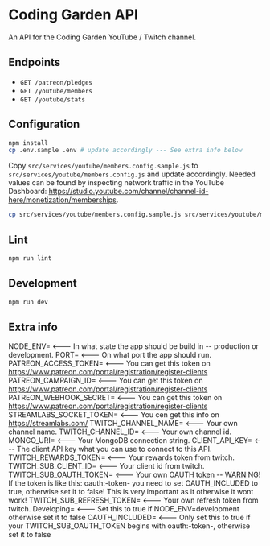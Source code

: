 # Coding Garden API

An API for the Coding Garden YouTube / Twitch channel.

## Endpoints

* `GET /patreon/pledges`
* `GET /youtube/members`
* `GET /youtube/stats`

## Configuration

```sh
npm install
cp .env.sample .env # update accordingly --- See extra info below 
```

Copy `src/services/youtube/members.config.sample.js` to `src/services/youtube/members.config.js` and update accordingly. Needed values can be found by inspecting network traffic in the YouTube Dashboard: https://studio.youtube.com/channel/channel-id-here/monetization/memberships.

```sh
cp src/services/youtube/members.config.sample.js src/services/youtube/members.config.js
```

## Lint

```sh
npm run lint
```

## Development

```sh
npm run dev
```


## Extra info 

NODE_ENV=                  <--- In what state the app should be build in -- production or development.
PORT=                      <--- On what port the app should run.
PATREON_ACCESS_TOKEN=      <--- You can get this token on https://www.patreon.com/portal/registration/register-clients
PATREON_CAMPAIGN_ID=       <--- You can get this token on https://www.patreon.com/portal/registration/register-clients
PATREON_WEBHOOK_SECRET=    <--- You can get this token on https://www.patreon.com/portal/registration/register-clients
STREAMLABS_SOCKET_TOKEN=   <--- You cen get this info on  https://streamlabs.com/
TWITCH_CHANNEL_NAME=       <--- Your own channel name.
TWITCH_CHANNEL_ID=         <--- Your own channel id.
MONGO_URI=                 <--- Your MongoDB connection string.
CLIENT_API_KEY=            <--- The client API key what you can use to connect to this API.
TWITCH_REWARDS_TOKEN=      <--- Your rewards token from twitch.
TWITCH_SUB_CLIENT_ID=      <--- Your client id from twitch.
TWITCH_SUB_OAUTH_TOKEN=    <--- Your own OAUTH token -- WARNING! If the token is like this: oauth:-token- you need to set OAUTH_INCLUDED to true, otherwise set it to false! This is very important as it otherwise it wont work!
TWITCH_SUB_REFRESH_TOKEN=  <--- Your own refresh token from twitch.
Developing=                <--- Set this to true if NODE_ENV=development otherwise set it to false
OAUTH_INCLUDED=            <--- Only set this to true if your TWITCH_SUB_OAUTH_TOKEN begins with oauth:-token-, otherwise set it to false

